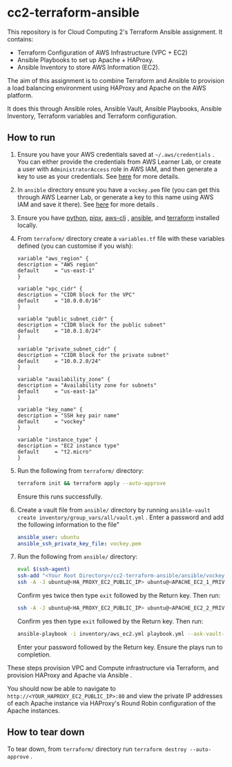 # cc2-terraform-ansible

This repository is for Cloud Computing 2's Terraform Ansible assignment. It contains:

+ Terraform Configuration of AWS Infrastructure (VPC + EC2)
+ Ansible Playbooks to set up Apache + HAProxy.
+ Ansible Inventory to store AWS Information (EC2). 

The aim of this assignment is to combine Terraform and Ansible to provision a load balancing environment using HAProxy and Apache on the AWS platform. 

It does this through Ansible roles, Ansible Vault, Ansible Playbooks, Ansible Inventory, Terraform variables and Terraform configuration. 

## How to run

1. Ensure you have your AWS credentials saved at `~/.aws/credentials` . You can either provide the credentials from AWS Learner Lab, or create a user with `AdministratorAccess` role in AWS IAM, and then generate a key to use as your credentials. See [here](https://repost.aws/knowledge-center/create-access-key) for more details.

2. In `ansible` directory ensure you have a `vockey.pem` file (you can get this through AWS Learner Lab, or generate a key to this name using AWS IAM and save it there). See [here](https://docs.aws.amazon.com/AWSEC2/latest/UserGuide/create-key-pairs.html#having-ec2-create-your-key-pair) for more details .

3. Ensure you have [python](https://www.python.org/downloads/), [pipx](https://pipx.pypa.io/stable/installation/#installing-pipx), [aws-cli](https://docs.aws.amazon.com/cli/latest/userguide/getting-started-install.html#getting-started-install-instructions) , [ansible](https://docs.ansible.com/ansible/latest/installation_guide/intro_installation.html#pipx-install), and [terraform](https://developer.hashicorp.com/terraform/tutorials/aws-get-started/install-cli#install-terraform) installed locally. 

4. From `terraform/` directory create a `variables.tf` file with these variables defined (you can customise if you wish):
    ```hcl
    variable "aws_region" {
    description = "AWS region"
    default     = "us-east-1"
    }

    variable "vpc_cidr" {
    description = "CIDR block for the VPC"
    default     = "10.0.0.0/16"
    }

    variable "public_subnet_cidr" {
    description = "CIDR block for the public subnet"
    default     = "10.0.1.0/24"
    }

    variable "private_subnet_cidr" {
    description = "CIDR block for the private subnet"
    default     = "10.0.2.0/24"
    }

    variable "availability_zone" {
    description = "Availability zone for subnets"
    default     = "us-east-1a"
    }

    variable "key_name" {
    description = "SSH key pair name"
    default     = "vockey"
    }

    variable "instance_type" {
    description = "EC2 instance type"
    default     = "t2.micro"
    }
    ```

5. Run the following from `terraform/` directory:
    ```bash
    terraform init && terraform apply --auto-approve
    ```
    Ensure this runs successfully.

6. Create a vault file from `ansible/` directory by running `ansible-vault create inventory/group_vars/all/vault.yml` . Enter a password and add the following information to the file"
    ```yaml
    ansible_user: ubuntu
    ansible_ssh_private_key_file: vockey.pem
    ```

7. Run the following from `ansible/` directory:
    ```bash
    eval $(ssh-agent)
    ssh-add "<Your Root Directory>/cc2-terraform-ansible/ansible/vockey.pem"
    ssh -A -J ubuntu@<HA_PROXY_EC2_PUBLIC_IP> ubuntu@<APACHE_EC2_1_PRIVATE_IP>
    ```
    Confirm yes twice then type `exit` followed by the Return key. Then run:
    ```bash
    ssh -A -J ubuntu@<HA_PROXY_EC2_PUBLIC_IP> ubuntu@<APACHE_EC2_2_PRIVATE_IP>
    ```
    Confirm yes then type `exit` followed by the Return key. Then run:
    ```bash
    ansible-playbook -i inventory/aws_ec2.yml playbook.yml --ask-vault-pass
    ```
    Enter your password followed by the Return key. Ensure the plays run to completion. 

These steps provision VPC and Compute infrastructure via Terraform, and provision HAProxy and Apache via Ansible . 

You should now be able to navigate to `http://<YOUR_HAPROXY_EC2_PUBLIC_IP>:80` and view the private IP addresses of each Apache instance via HAProxy's Round Robin configuration of the Apache instances. 

## How to tear down
To tear down, from `terraform/` directory run `terraform destroy --auto-approve` . 
